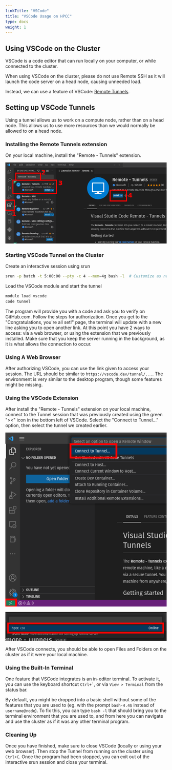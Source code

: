 ```yaml
---
linkTitle: "VSCode"
title: "VSCode Usage on HPCC"
type: docs
weight: 1
---
```


## Using VSCode on the Cluster

VSCode is a code editor that can run locally on your computer, or while connected to the cluster.

When using VSCode on the cluster, please do not use Remote SSH as it will launch the code server on a head node, causing unneeded load.

Instead, we can use a feature of VSCode: [Remote Tunnels](https://code.visualstudio.com/docs/remote/tunnels).

## Setting up VSCode Tunnels

Using a tunnel allows us to work on a compute node, rather than on a head node. This allows us to use more resources than we would normally be allowed to on a head node.

### Installing the Remote Tunnels extension

On your local machine, install the "Remote - Tunnels" extension.

![vscodeinstall](/img/vscode-ext-install.png)

### Starting VSCode Tunnel on the Cluster

Create an interactive session using srun

```sh
srun -p batch -t 5:00:00 --pty -c 4 --mem=4g bash -l  # Customize as needed
```

Load the VSCode module and start the tunnel

```sh
module load vscode
code tunnel
```

The program will provide you with a code and ask you to verify on GitHub.com. Follow the steps for authorization.
Once you get to the "Congratulations, you're all set!" page, the terminal will update with a new line asking you to open another link.
At this point you have 2 ways to access: via a web browser, or using the extension that we previously installed. Make sure that you keep
the server running in the background, as it is what allows the connection to occur.

### Using A Web Browser

After authorizing VSCode, you can use the link given to access your session. The URL should be similar to `https://vscode.dev/tunnel/...`.
The environment is very similar to the desktop program, though some features might be missing.

### Using the VSCode Extension

After install the "Remote - Tunnels" extension on your local machine, connect to the Tunnel session that was previously created using the green "><"
icon in the bottom left of VSCode. Select the "Connect to Tunnel..." option, then select the tunnel we created earlier.

![vscodeinstall](/img/vscode-tunnel1.png)

![vscodeinstall](/img/vscode-tunnel2.png)

After VSCode connects, you should be able to open Files and Folders on the cluster as if it were your local machine.

### Using the Built-In Terminal

One feature that VSCode integrates is an in-editor terminal. To activate it, you can use the keyboard shortcut `` Ctrl+` ``, or via `View > Terminal` from the status bar.

By default, you might be dropped into a basic shell without some of the features that you are used to (eg. with the prompt `bash-4.4$` instead of `username@node`). To fix this, you can type `bash -l` that should bring you to the terminal environment that you are used to, and from here you can navigate and use the cluster as if it was any other terminal program.

### Cleaning Up

Once you have finished, make sure to close VSCode (locally or using your web browser). Then stop the Tunnel from running on the cluster using `Ctrl+C`.
Once the program had been stopped, you can exit out of the interactive srun session and close your terminal.
